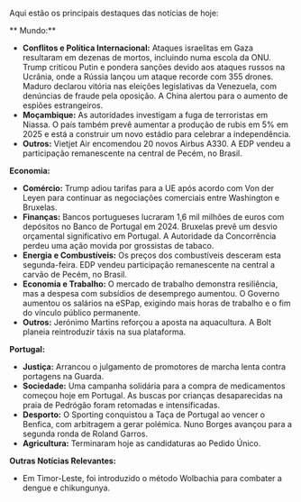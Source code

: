 Aqui estão os principais destaques das notícias de hoje:

** Mundo:**

*   **Conflitos e Política Internacional:** Ataques israelitas em Gaza resultaram em dezenas de mortos, incluindo numa escola da ONU. Trump criticou Putin e pondera sanções devido aos ataques russos na Ucrânia, onde a Rússia lançou um ataque recorde com 355 drones. Maduro declarou vitória nas eleições legislativas da Venezuela, com denúncias de fraude pela oposição. A China alertou para o aumento de espiões estrangeiros.
*   **Moçambique:** As autoridades investigam a fuga de terroristas em Niassa. O país também prevê aumentar a produção de rubis em 5% em 2025 e está a construir um novo estádio para celebrar a independência.
*   **Outros:** Vietjet Air encomendou 20 novos Airbus A330. A EDP vendeu a participação remanescente na central de Pecém, no Brasil.

**Economia:**

*   **Comércio:** Trump adiou tarifas para a UE após acordo com Von der Leyen para continuar as negociações comerciais entre Washington e Bruxelas.
*   **Finanças:** Bancos portugueses lucraram 1,6 mil milhões de euros com depósitos no Banco de Portugal em 2024. Bruxelas prevê um desvio orçamental significativo em Portugal. A Autoridade da Concorrência perdeu uma ação movida por grossistas de tabaco.
*   **Energia e Combustíveis:** Os preços dos combustíveis desceram esta segunda-feira.  EDP vendeu participação remanescente na central a carvão de Pecém, no Brasil.
*   **Economia e Trabalho:** O mercado de trabalho demonstra resiliência, mas a despesa com subsídios de desemprego aumentou. O Governo aumentou os salários na eSPap, exigindo mais horas de trabalho e o fim do vínculo público permanente.
*    **Outros:** Jerónimo Martins reforçou a aposta na aquacultura. A Bolt planeia reintroduzir táxis na sua plataforma.

**Portugal:**

*   **Justiça:** Arrancou o julgamento de promotores de marcha lenta contra portagens na Guarda.
*   **Sociedade:** Uma campanha solidária para a compra de medicamentos começou hoje em Portugal. As buscas por crianças desaparecidas na praia de Pedrógão foram retomadas e intensificadas.
*   **Desporto:** O Sporting conquistou a Taça de Portugal ao vencer o Benfica, com arbitragem a gerar polémica. Nuno Borges avançou para a segunda ronda de Roland Garros.
*   **Agricultura:** Terminaram hoje as candidaturas ao Pedido Único.

**Outras Notícias Relevantes:**

*   Em Timor-Leste, foi introduzido o método Wolbachia para combater a dengue e chikungunya.